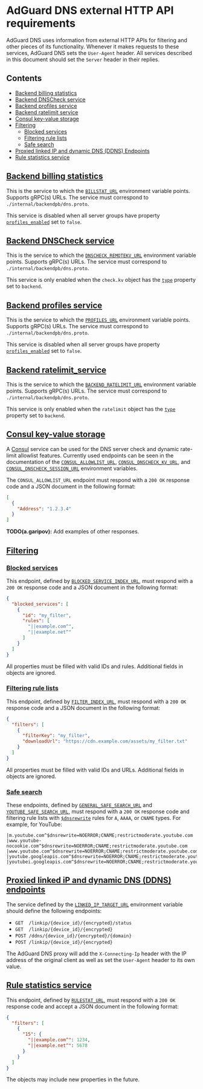 # AdGuard DNS external HTTP API requirements

AdGuard DNS uses information from external HTTP APIs for filtering and other pieces of its functionality. Whenever it makes requests to these services, AdGuard DNS sets the `User-Agent` header. All services described in this document should set the `Server` header in their replies.

<!--
    TODO(a.garipov): Reinspect uses of “should” and “must” throughout this
    document.
-->

## Contents

- [Backend billing statistics](#backend-billstat)
- [Backend DNSCheck service](#backend-dnscheck)
- [Backend profiles service](#backend-profiles)
- [Backend ratelimit service](#backend-ratelimit)
- [Consul key-value storage](#consul)
- [Filtering](#filters)
    - [Blocked services](#filters-blocked-services)
    - [Filtering rule lists](#filters-lists)
    - [Safe search](#filters-safe-search)
- [Proxied linked IP and dynamic DNS (DDNS) Endpoints](#backend-linkip)
- [Rule statistics service](#rulestat)

## <a href="#backend-billstat" id="backend-billstat" name="backend-billstat">Backend billing statistics</a>

This is the service to which the [`BILLSTAT_URL`][env-billstat_url] environment variable points. Supports gRPC(s) URLs. The service must correspond to `./internal/backendpb/dns.proto`.

This service is disabled when all server groups have property [`profiles_enabled`][conf-srvgrp-prof] set to `false`.

[env-billstat_url]: environment.md#BILLSTAT_URL
[conf-srvgrp-prof]: configuration.md#sg-*-profiles_enabled

## <a href="#backend-dnscheck" id="backend-dnscheck" name="backend-dnscheck">Backend DNSCheck service</a>

This is the service to which the [`DNSCHECK_REMOTEKV_URL`][env-dnscheck_remotekv_url] environment variable points. Supports gRPC(s) URLs. The service must correspond to `./internal/backendpb/dns.proto`.

This service is only enabled when the `check.kv` object has the [`type`][conf-check-kv-type] property set to `backend`.

[env-dnscheck_remotekv_url]: environment.md#DNSCHECK_REMOTEKV_URL
[conf-check-kv-type]:        configuration.md#check-kv-type

## <a href="#backend-profiles" id="backend-profiles" name="backend-profiles">Backend profiles service</a>

This is the service to which the [`PROFILES_URL`][env-profiles_url] environment variable points. Supports gRPC(s) URLs. The service must correspond to `./internal/backendpb/dns.proto`.

This service is disabled when all server groups have property [`profiles_enabled`][conf-srvgrp-prof] set to `false`.

[env-profiles_url]: environment.md#PROFILES_URL

## <a href="#backend-ratelimit" id="backend-ratelimit" name="backend-ratelimit">Backend ratelimit_service</a>

This is the service to which the [`BACKEND_RATELIMIT_URL`][env-backend_ratelimit_url] environment variable points. Supports gRPC(s) URLs. The service must correspond to `./internal/backendpb/dns.proto`.

This service is only enabled when the `ratelimit` object has the [`type`][conf-ratelimit-type] property set to `backend`.

[conf-ratelimit-type]:       configuration.md#ratelimit-type
[env-backend_ratelimit_url]: environment.md#BACKEND_RATELIMIT_URL

## <a href="#consul" id="consul" name="consul">Consul key-value storage</a>

A [Consul][consul-io] service can be used for the DNS server check and dynamic rate-limit allowlist features. Currently used endpoints can be seen in the documentation of the [`CONSUL_ALLOWLIST_URL`][env-consul-allowlist], [`CONSUL_DNSCHECK_KV_URL`][env-consul-dnscheck-kv], and [`CONSUL_DNSCHECK_SESSION_URL`][env-consul-dnscheck-session] environment variables.

The `CONSUL_ALLOWLIST_URL` endpoint must respond with a `200 OK` response code and a JSON document in the following format:

```json
[
  {
    "Address": "1.2.3.4"
  }
]
```

**TODO(a.garipov):** Add examples of other responses.

[consul-io]:                   https://www.consul.io/
[env-consul-allowlist]:        environment.md#CONSUL_ALLOWLIST_URL
[env-consul-dnscheck-kv]:      environment.md#CONSUL_DNSCHECK_KV_URL
[env-consul-dnscheck-session]: environment.md#CONSUL_DNSCHECK_SESSION_URL

## <a href="#filters" id="filters" name="filters">Filtering</a>

### <a href="#filters-blocked-services" id="filters-blocked-services" name="filters-blocked-services">Blocked services</a>

This endpoint, defined by [`BLOCKED_SERVICE_INDEX_URL`][env-services], must respond with a `200 OK` response code and a JSON document in the following format:

```json
{
  "blocked_services": [
    {
      "id": "my_filter",
      "rules": [
        "||example.com^",
        "||example.net^"
      ]
    }
  ]
}
```

All properties must be filled with valid IDs and rules. Additional fields in objects are ignored.

### <a href="#filters-lists" id="filters-lists" name="filters-lists">Filtering rule lists</a>

This endpoint, defined by [`FILTER_INDEX_URL`][env-filters], must respond with a `200 OK` response code and a JSON document in the following format:

```json
{
  "filters": [
    {
      "filterKey": "my_filter",
      "downloadUrl": "https://cdn.example.com/assets/my_filter.txt"
    }
  ]
}
```

All properties must be filled with valid IDs and URLs. Additional fields in objects are ignored.

### <a href="#filters-safe-search" id="filters-safe-search" name="filters-safe-search">Safe search</a>

These endpoints, defined by [`GENERAL_SAFE_SEARCH_URL`][env-general] and [`YOUTUBE_SAFE_SEARCH_URL`][env-youtube], must respond with a `200 OK` response code and filtering rule lists with [`$dnsrewrite`][rules-dnsrewrite] rules for `A`, `AAAA`, or `CNAME` types. For example, for YouTube:

```none
|m.youtube.com^$dnsrewrite=NOERROR;CNAME;restrictmoderate.youtube.com
|www.youtube-nocookie.com^$dnsrewrite=NOERROR;CNAME;restrictmoderate.youtube.com
|www.youtube.com^$dnsrewrite=NOERROR;CNAME;restrictmoderate.youtube.com
|youtube.googleapis.com^$dnsrewrite=NOERROR;CNAME;restrictmoderate.youtube.com
|youtubei.googleapis.com^$dnsrewrite=NOERROR;CNAME;restrictmoderate.youtube.com
```

[env-filters]:  environment.md#FILTER_INDEX_URL
[env-general]:  environment.md#GENERAL_SAFE_SEARCH_URL
[env-services]: environment.md#BLOCKED_SERVICE_INDEX_URL
[env-youtube]:  environment.md#YOUTUBE_SAFE_SEARCH_URL

<!--
    TODO(a.garipov): Replace with a link to the new KB when it is finished.
-->

[rules-dnsrewrite]: https://github.com/AdguardTeam/AdGuardHome/wiki/Hosts-Blocklists#dnsrewrite

## <a href="#backend-linkip" id="backend-linkip" name="backend-linkip">Proxied linked iP and dynamic DNS (DDNS) endpoints</a>

The service defined by the [`LINKED_IP_TARGET_URL`][env-linked_ip_target_url] environment variable should define the following endpoints:

- `GET  /linkip/{device_id}/{encrypted}/status`
- `GET  /linkip/{device_id}/{encrypted}`
- `POST /ddns/{device_id}/{encrypted}/{domain}`
- `POST /linkip/{device_id}/{encrypted}`

The AdGuard DNS proxy will add the `X-Connecting-Ip` header with the IP address of the original client as well as set the `User-Agent` header to its own value.

[env-linked_ip_target_url]: environment.md#LINKED_IP_TARGET_URL

## <a href="#rulestat" id="rulestat" name="rulestat">Rule statistics service</a>

This endpoint, defined by [`RULESTAT_URL`][env-rulestat], must respond with a `200 OK` response code and accept a JSON document in the following format:

```json
{
  "filters": [
    {
      "15": {
        "||example.com^": 1234,
        "||example.net^": 5678
      }
    }
  ]
}
```

The objects may include new properties in the future.

[env-rulestat]: environment.md#RULESTAT_URL
